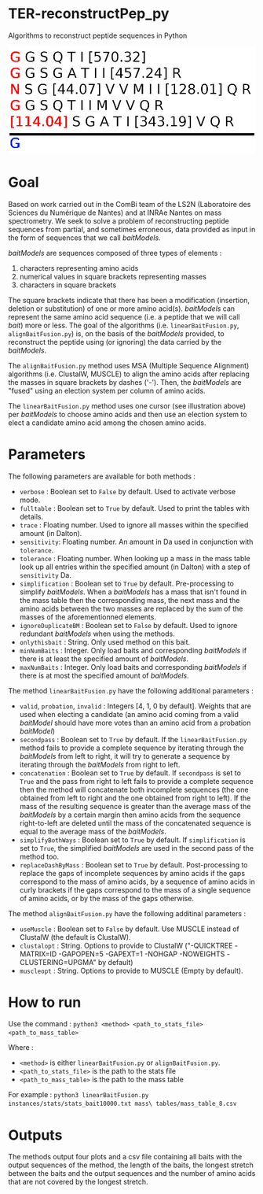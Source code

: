 # TER-reconstructPep_py
Algorithms to reconstruct peptide sequences in Python

![](method1.gif)

# Goal

Based on work carried out in the ComBi team of the LS2N (Laboratoire
des Sciences du Numérique de Nantes) and at INRAe Nantes on mass
spectrometry. We seek to solve a problem of reconstructing peptide
sequences from partial, and sometimes erroneous, data provided as
input in the form of sequences that we call _baitModels_.

_baitModels_ are sequences composed of three types of elements :
1. characters representing amino acids
2. numerical values in square brackets representing masses
3. characters in square brackets

The square brackets indicate that there has been a modification
(insertion, deletion or substitution) of one or more amino acid(s).
_baitModels_ can represent the same amino acid sequence (i.e. a peptide
that we will call _bait_) more or less. The goal of the algorithms
(i.e. `linearBaitFusion.py`, `alignBaitFusion.py`) is, on the basis of
the _baitModels_ provided, to reconstruct the peptide using (or ignoring)
the data carried by the _baitModels_.

The `alignBaitFusion.py` method uses MSA (Multiple Sequence Alignment)
algorithms (i.e. ClustalW, MUSCLE) to align the amino acids after
replacing the masses in square brackets by dashes ('-'). Then, the
_baitModels_ are "fused" using an election system per column of amino
acids.

The `linearBaitFusion.py` method uses one cursor (see illustration above)
per _baitModels_ to choose amino acids and then use an election system
to elect a candidate amino acid among the chosen amino acids.

# Parameters

The following parameters are available for both methods :
* `verbose`    : Boolean set to `False` by default. Used to activate verbose mode.
* `fulltable`  : Boolean set to `True` by default. Used to print the tables with
  details.
* `trace`      : Floating number. Used to ignore all masses within the specified
  amount (in Dalton).
* `sensitivity`: Floating number. An amount in Da used in conjunction with
  `tolerance`.
* `tolerance`  : Floating number. When looking up a mass in the mass table look
  up all entries within the specified amount (in Dalton) with a step of
  `sensitivity` Da.
* `simplification`    : Boolean set to `True` by default. Pre-processing to simplify
  _baitModels_. When a _baitModels_ has a mass that isn't found in the mass
  table then the corresponding mass, the next mass and the amino acids between
  the two masses are replaced by the sum of the masses of the aforementionned
  elements.
* `ignoreDuplicateBM` : Boolean set to `False` by default. Used to ignore
  redundant _baitModels_ when using the methods.
* `onlythisbait`      : String. Only used method on this bait.
* `minNumBaits`       : Integer. Only load baits and corresponding _baitModels_
  if there is at least the specified amount of _baitModels_.
* `maxNumBaits`       : Integer. Only load baits and corresponding _baitModels_
  if there is at most the specified amount of _baitModels_.

The method `linearBaitFusion.py` have the following additional parameters :
* `valid`, `probation`, `invalid` : Integers [4, 1, 0 by default]. Weights
that are used when electing a candidate (an amino acid coming from a valid
_baitModel_ should have more votes than an amino acid from a probation _baitModel_)
* `secondpass` : Boolean set to `True` by default. If the `linearBaitFusion.py`
method fails to provide a complete sequence by iterating through the _baitModels_
from left to right, it will try to generate a sequence by iterating through the
_baitModels_ from right to left.
* `concatenation` : Boolean set to `True` by default. If `secondpass` is set
to `True` and the pass from right to left fails to provide a complete sequence
then the method will concatenate both incomplete sequences (the one obtained
from left to right and the one obtained from right to left). If the mass of
the resulting sequence is greater than the average mass of the _baitModels_ by
a certain margin then amino acids from the sequence right-to-left are deleted
until the mass of the concatenated sequence is equal to the average mass of the
_baitModels_.
* `simplifyBothWays` : Boolean set to `True` by default. If `simplification` is
set to `True`, the simplified _baitModels_ are used in the second pass of the
method too.
* `replaceDashByMass` : Boolean set to `True` by default. Post-processing to
replace the gaps of incomplete sequences by amino acids if the gaps correspond
to the mass of amino acids, by a sequence of amino acids in curly brackets if
the gaps correspond to the mass of a single sequence of amino acids, or by the
mass of the gaps otherwise.

The method `alignBaitFusion.py` have the following additinal parameters :
* `useMuscle`  : Boolean set to `False` by default. Use MUSCLE instead of
  ClustalW (the default is ClustalW).
* `clustalopt` : String. Options to provide to ClustalW ("-QUICKTREE -MATRIX=ID
-GAPOPEN=5 -GAPEXT=1 -NOHGAP -NOWEIGHTS -CLUSTERING=UPGMA" by default)
* `muscleopt`  : String. Options to provide to MUSCLE (Empty by default).

# How to run

Use the command :
`python3 <method> <path_to_stats_file> <path_to_mass_table>`

Where :
* `<method>` is either `linearBaitFusion.py` or `alignBaitFusion.py`.
* `<path_to_stats_file>` is the path to the stats file
* `<path_to_mass_table>` is the path to the mass table

For example :
`python3 linearBaitFusion.py instances/stats/stats_bait10000.txt mass\ tables/mass_table_8.csv`

# Outputs

The methods output four plots and a csv file containing all baits with the
output sequences of the method, the length of the baits, the longest stretch
between the baits and the output sequences and the number of amino acids that
are not covered by the longest stretch.
